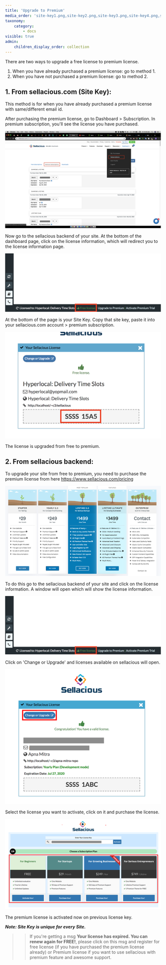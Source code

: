 ```yaml
---
title: 'Upgrade to Premium'
media_order: 'site-key1.png,site-key2.png,site-key3.png,site-key4.png,site-key5.png,pricing.png'
taxonomy:
    category:
        - docs
visible: true
admin:
    children_display_order: collection
---
```


There are two ways to upgrade a free license to premium license.
1. When you have already purchased a premium license: go to method 1.
2. When you have not purchased a premium license: go to method 2.

## **1. From sellacious.com (Site Key):**

This method is for when you have already purchased a premium license with same/different email id.  

After purchasing the premium license, go to Dashboard > Subscription. In premium subscription, you'll see the license you have purchased.  

![](site-key4.png)

Now go to the sellacious backend of your site. At the bottom of the dashboard page, click on the license information, which will redirect you to the license information page.  

![](site-key1.png)

At the bottom of the page is your Site Key. Copy that site key, paste it into your sellacious.com account > premium subscription.  

![](site-key5.png)

The license is upgraded from free to premium.

## **2. From sellacious backend:**

To upgrade your site from free to premium, you need to purchase the premium license from here https://www.sellacious.com/pricing

![](pricing.png)

To do this go to the sellacious backend of 
your site and click on the license information. A window will open which will show the license information.  

![](site-key1.png)

Click on 'Change or Upgrade' and licenses available on sellacious will open.

![](site-key2.png)

Select the license you want to activate, click on it and purchase the license.  

![](site-key3.png)

The premium license is activated now on previous license key.



_**Note: Site Key is unique for every Site.**_

>> If you're getting a msg **Your license has expired. You can renew again for FREE!**, please click on this msg and register for free license (if you have purchased the premium license already) or Premium license if you want to use sellacious with premium feature and awesome support.